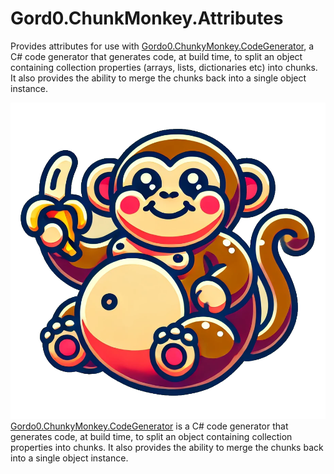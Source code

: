 # Gord0.ChunkMonkey.Attributes

Provides attributes for use with [Gordo0.ChunkyMonkey.CodeGenerator](https://github.com/andrew-gordon/Gordo0.ChunkyMonkey.CodeGenerator), a C# code generator that generates code, at build time, to split an object containing collection properties (arrays, lists, dictionaries etc) into chunks. It also provides the ability to merge the chunks back into a single object instance.


![ChunkyMonkey](https://raw.githubusercontent.com/andrew-gordon/ChunkyMonkey/main/media/ChunkMonkey.png)
[Gordo0.ChunkyMonkey.CodeGenerator](https://github.com/andrew-gordon/Gordo0.ChunkyMonkey.CodeGenerator) is a C# code generator that generates code, at build time, to split an object containing collection properties into chunks. It also provides the ability to merge the chunks back into a single object instance.
